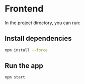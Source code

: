 # Frontend
In the project directory, you can run:


## Install dependencies

```sh
npm install --force
```


## Run the app


```sh
npm start
```

